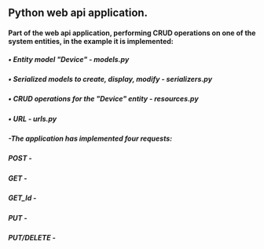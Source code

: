 ## Python web api application.
#### Part of the web api application, performing CRUD operations on one of the system entities, in the example it is implemented:
##### • Entity model "Device" - models.py
##### • Serialized models to create, display, modify - serializers.py
##### • CRUD operations for the "Device" entity - resources.py
##### • URL - urls.py

##### -The application has implemented four requests:
#####     POST -
#####     GET -
#####     GET_Id -
#####     PUT -
#####     PUT/DELETE -
